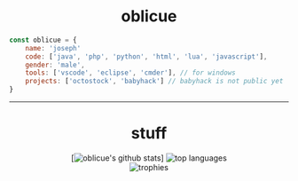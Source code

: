 

<h1 align="center">oblicue</h1>





</h1>

```javascript
const oblicue = {
    name: 'joseph'
    code: ['java', 'php', 'python', 'html', 'lua', 'javascript'],
    gender: 'male',
    tools: ['vscode', 'eclipse', 'cmder'], // for windows
    projects: ['octostock', 'babyhack'] // babyhack is not public yet
}
```


***
<div align="center">
   <h1>stuff</h1>

[![oblicue's github stats](https://github-readme-stats.vercel.app/api?username=oblicue&theme=dark&layout=compact)]
![top languages](https://github-readme-stats.vercel.app/api/top-langs/?username=oblicue&theme=dark&layout=compact)<br>
![trophies](https://github-profile-trophy.vercel.app/?username=oblicue&theme=darkhub&layout=compact&no-bg=false&column=3&margin-w=15&margin-h=15)
</div>
